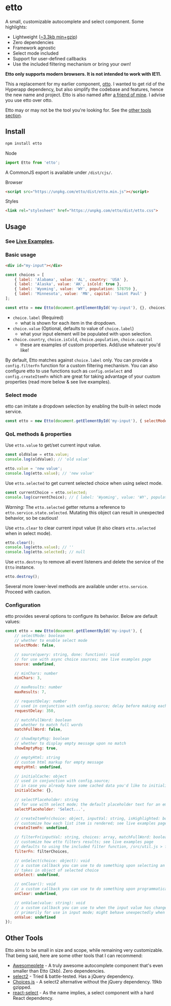 etto
===

A small, customizable autocomplete and select component. Some highlights:

* Lightweight ([~3.3kb min+gzip](https://bundlephobia.com/result?p=etto))
* Zero dependencies
* Framework agnostic
* Select mode included
* Support for user-defined callbacks
* Use the included filtering mechanism or bring your own!

**Etto only supports modern browsers. It is not intended to work with IE11.**

This a replacement for my earlier component, [otto](https://github.com/kevinfiol/otto). I wanted to get rid of the Hyperapp dependency, but also simplify the codebase and features, hence the new name and project. Etto is also named after [a friend of mine](https://github.com/ettore34). I advise you use etto over otto.

Etto may or may not be the tool you're looking for. See the [other tools section](#other-tools).

## Install

```bash
npm install etto
```

Node
```js
import Etto from 'etto';
```
A CommonJS export is available under `/dist/cjs/`.

Browser
```html
<script src="https://unpkg.com/etto/dist/etto.min.js"></script>
```
Styles
```html
<link rel="stylesheet" href="https://unpkg.com/etto/dist/etto.css">
```

## Usage

### See [Live Examples](https://kevinfiol.github.io/etto/).

### Basic usage
```html
<div id="my-input"></div>
```

```js
const choices = [
    { label: 'Alabama', value: 'AL', country: 'USA' },
    { label: 'Alaska', value: 'AK', isCold: true },
    { label: 'Wyoming', value: 'WY', population: 578759 },
    { label: 'Minnesota', value: 'MN', capital: 'Saint Paul' }
];

const etto = new Etto(document.getElementById('my-input'), {}, choices);
```

* `choice.label` (Required)
    * what is shown for each item in the dropdown.
* `choice.value` (Optional, defaults to value of `choice.label`)
    * what your input element will be populated with upon selection. 
* `choice.country`, `choice.isCold`, `choice.population`, `choice.capital`
    * these are examples of custom properties. Add/use whatever you'd like!

By default, Etto matches against `choice.label` only. You can provide a `config.filterFn` function for a custom filtering mechanism.  You can also configure etto to use functions such as `config.onSelect` and `config.createItemFn` which are great for taking advantage of your custom properties (read more below & see live examples).

### Select mode

etto can imitate a dropdown selection by enabling the built-in select mode service.

```js
const etto = new Etto(document.getElementById('my-input'), { selectMode: true }, choices);
```

### QoL methods & properties

Use `etto.value` to get/set current input value.
```js
const oldValue = etto.value;
console.log(oldValue); // 'old value'

etto.value = 'new value';
console.log(etto.value); // 'new value'
```

Use `etto.selected` to get current selected choice when using select mode.
```js
const currentChoice = etto.selected;
console.log(currentChoice); // { label: 'Wyoming', value: 'WY', population: 578759 }
```

*Warning:* The `etto.selected` getter returns a reference to `etto.service.state.selected`. Mutating this object can result in unexpected behavior, so be cautious!

Use `etto.clear` to clear current input value (it also clears `etto.selected` when in select mode).
```js
etto.clear();
console.log(etto.value); // ''
console.log(etto.selected); // null
```

Use `etto.destroy` to remove all event listeners and delete the service of the `Etto` instance.
```js
etto.destroy();
```

Several more lower-level methods are available under `etto.service`. Proceed with caution.

### Configuration

etto provides several options to configure its behavior. Below are default values:

```js
const etto = new Etto(document.getElementById('my-input'), {
    // selectMode: boolean
    // whether to enable select mode
    selectMode: false,

    // source(query: string, done: function): void
    // for use with async choice sources; see live examples page
    source: undefined,

    // minChars: number
    minChars: 3,

    // maxResults: number
    maxResults: 7,

    // requestDelay: number
    // used in conjunction with config.source; delay before making each request in milliseconds
    requestDelay: 350,

    // matchFullWord: boolean
    // whether to match full words
    matchFullWord: false,

    // showEmptyMsg: boolean
    // whether to display empty message upon no match
    showEmptyMsg: true,

    // emptyHtml: string
    // custom html markup for empty message
    emptyHtml: undefined,

    // initialCache: object
    // used in conjunction with config.source;
    // in case you already have some cached data you'd like to initialize with Etto
    initialCache: {},

    // selectPlaceholder: string
    // for use with select mode; the default placeholder text for an empty select box
    selectPlaceholder: 'Select...',

    // createItemFn(choice: object, inputVal: string, isHighlighted: boolean, isSelected: boolean): string
    // customize how each list item is rendered; see live examples page
    createItemFn: undefined,

    // filterFn(inputVal: string, choices: array, matchFullWord: boolean, maxResults: number): array
    // customize how etto filters results; see live examples page
    // defaults to using the included filter function, /src/util.js > filterChoices
    filterFn: filterChoices,

    // onSelect(choice: object): void
    // a custom callback you can use to do something upon selecting an item from the list
    // takes in object of selected choice
    onSelect: undefined,

    // onClear(): void
    // a custom callback you can use to do something upon programmatically clearing the user input
    onClear: undefined,

    // onValue(value: string): void
    // a custom callback you can use to when the input value has changed
    // primarily for use in input mode; might behave unexpectedly when using select mode
    onValue: undefined
});
```

## Other Tools

Etto aims to be small in size and scope, while remaining very customizable. That being said, here are some other tools that I can recommend:

* [Awesomeplete](https://github.com/LeaVerou/awesomplete) - A truly awesome autocomplete component that's even smaller than Etto (2kb). Zero dependencies.
* [select2](https://github.com/select2/select2) - Tried & battle-tested. Has a jQuery dependency.
* [Choices.js](https://github.com/jshjohnson/Choices) - A select2 alternative without the jQuery dependency. 19kb gzipped.
* [react-select](https://github.com/JedWatson/react-select) - As the name implies, a select component with a hard React dependency.
